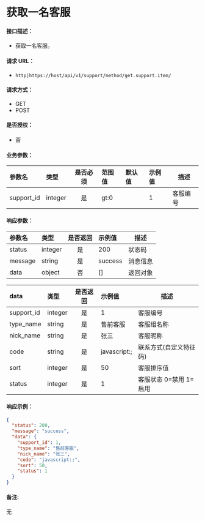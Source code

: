 # 获取一名客服

#### 接口描述：
- 获取一名客服。

#### 请求 URL：
- `http|https://host/api/v1/support/method/get.support.item/`

#### 请求方式：
- GET
- POST

#### 是否授权：
- 否

#### 业务参数：
|参数名|类型|是否必须|范围值|默认值|示例值|描述|
|:----|:---|:---:|:-----|:-----|:-----|-----|
|support_id |integer |是 |gt:0 | |1 |客服编号 |

#### 响应参数：
|参数名|类型|是否返回|示例值|描述|
|:-----|:-----|:---:|:-----|-----|
|status |integer |是 |200 |状态码 |
|message |string |是 |success |消息信息 |
|data |object |否 |[] |返回对象 |

|data|类型|是否返回|示例值|描述|
|:-----|:-----|:---:|:-----|-----|
|support_id |integer |是 |1 |客服编号 |
|type_name |string |是 |售前客服 |客服组名称 |
|nick_name |string |是 |张三 |客服昵称 |
|code |string |是 |javascript:; |联系方式(自定义特征码) |
|sort |integer |是 |50 |客服排序值 |
|status |integer |是 |1 |客服状态 0=禁用 1=启用 |

#### 响应示例：
```json
{
  "status": 200,
  "message": "success",
  "data": {
    "support_id": 1,
    "type_name": "售前客服",
    "nick_name": "张三",
    "code": "javascript:;",
    "sort": 50,
    "status": 1
  }
}
```

#### 备注:
无